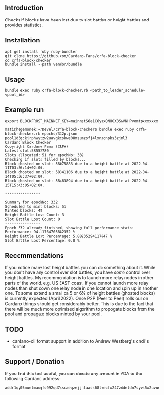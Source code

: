 ## Introduction

Checks if blocks have been lost due to slot battles or height battles and provides statistics.

## Installation
```
apt get install ruby ruby-bundler
git clone https://github.com/Cardano-Fans/crfa-block-checker
cd crfa-block-checker
bundle install --path vendor/bundle
```

## Usage
```
bundle exec ruby crfa-block-checker.rb <path_to_leader_schedule> <pool_id>
```

## Example run
```
export BLOCKFROST_MAINNET_KEY=mainnetS6e1C6yuxQNHOX8SwVNHPvomtpxxxxxxx

mati@hegemonek:~/Devel/crfa-block-checker$ bundle exec ruby crfa-block-checker.rb epochs/332p.json pool1d3gckjrphwytzw2uavgkxskwe08msumzsfj4lxnpcnpks3zjml3
Cardano Block Checker
Copyright Cardano Fans (CRFA)
Latest slot:58552780
Slots allocated: 51 for epochNo: 332
Checking if slots filled by blocks...
Block ghosted on slot: 58075883 due to a height battle at 2022-04-11T03:56:14+02:00.
Block ghosted on slot: 58341106 due to a height battle at 2022-04-14T05:36:37+02:00.
Block ghosted on slot: 58463894 due to a height battle at 2022-04-15T15:43:05+02:00.

----------------

Summary for epochNo: 332
Scheduled to mint blocks: 51
Minted blocks: 48
Height Battle Lost Count: 3
Slot Battle Lost Count: 0
----------------
Epoch 332 already finished, showing full performance stats:
Performance: 94.11764705882352 %
Height Battle Lost Percentage: 5.88235294117647 %
Slot Battle Lost Percentage: 0.0 %
```

## Recommendations
If you notice many lost height battles you can do something about it. While you don't have any control over slot battles, you have *some* control over height battles. My recommendation is to launch more relay nodes in other parts of the world, e.g. US EAST coast. If you cannot launch more relay nodes than shut down one relay node in one location and spin up in another one.
To some extend a small ca 5 or 6% of height battles (ghosted blocks) is currently expected (April 2022). Once P2P (Peer to Peer) rolls our on Cardano things should get considerably better. This is due to the fact that there will be much more optimised algorithm to propogate blocks from the pool and propagate blocks minted by your pool.

## TODO
- cardano-cli format support in addition to Andrew Westberg's cncli's format

## Support / Donation
If you find this tool useful, you can donate any amount in ADA to the following Cardano address:
```
addr1qy05muetmauqfs992qd74scaeqzejjntaass68tyecfx247zddeldn7syvs5x2uvuefk66azhr7lelrj423lxapuxkks90meng
```
